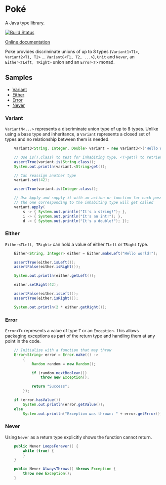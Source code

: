 # Poké

A Java type library.

[![Build Status](https://travis-ci.org/vladris/poke.svg?branch=master)](https://travis-ci.org/vladris/poke)

[Online documentation](https://vladris.com/poke/doc/index.html)

Poke provides discriminate unions of up to 8 types (``Variant1<T1>``,
``Variant2<T1, T2>`` ... ``Variant8<T1, T2, ...>``), ``Unit`` and ``Never``,
an ``Either<TLeft, TRight>`` union and an ``Error<T>`` monad.

## Samples

* [Variant](#variant)
* [Either](#either)
* [Error](#error)
* [Never](#never)

### Variant

``VariantN<...>`` represents a discriminate union type of up to 8 types. Unlike
using a base type and inheritance, a ``Variant`` represents a closed set of
types and no relationship between them is needed.

```java
    Variant3<String, Integer, Double> variant = new Variant3<>("Hello world!");

    // Use is(T.class) to test for inhabiting type, <T>get() to retrieve it
    assertTrue(variant.is(String.class));
    System.out.println(variant.<String>get());

    // Can reassign another type
    variant.set(42);

    assertTrue(variant.is(Integer.class));

    // Use Apply and supply it with an action or function for each possible type,
    // the one corresponding to the inhabiting type will get called
    variant.apply(
        s -> { System.out.println("It's a string!"); },
        i -> { System.out.println("It's an int!"); },
        d -> { System.out.println("It's a double!"); });
```

### Either

``Either<TLeft, TRight>`` can hold a value of either ``TLeft`` or ``TRight``
type.

```java
    Either<String, Integer> either = Either.makeLeft("Hello world!");

    assertTrue(either.isLeft());
    assertFalse(either.isRight());

    System.out.println(either.getLeft());

    either.setRight(42);

    assertFalse(either.isLeft());
    assertTrue(either.isRight());

    System.out.println(2 * either.getRight());
```

### Error

``Error<T>`` represents a value of type ``T`` or an ``Exception``. This allows
packaging exceptions as part of the return type and handling them at any point
in the code.

```java
    // Initialize with a function that may throw
    Error<String> error = Error.make(() ->
        {
            Random random = new Random();

            if (random.nextBoolean())
                throw new Exception();

            return "Success";
        });

    if (error.hasValue())
        System.out.println(error.getValue());
    else
        System.out.println("Exception was thrown: " + error.getError());
```

### Never

Using ``Never`` as a return type explicitly shows the function cannot return.

```java
    public Never LoopsForever() {
        while (true) {
        }
    }

    public Never AlwaysThrows() throws Exception {
        throw new Exception();
    }
```